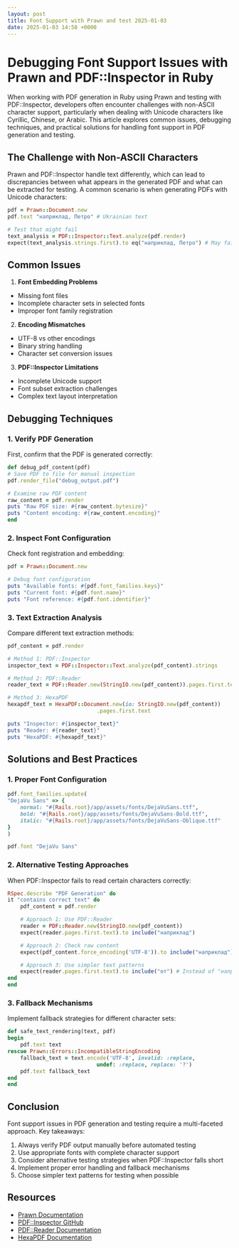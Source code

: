 ```yaml
---
layout: post
title: Font Support with Prawn and test 2025-01-03
date: 2025-01-03 14:58 +0000
---
```

# Debugging Font Support Issues with Prawn and PDF::Inspector in Ruby

When working with PDF generation in Ruby using Prawn and testing with PDF::Inspector, developers often encounter challenges with non-ASCII character support, particularly when dealing with Unicode characters like Cyrillic, Chinese, or Arabic. This article explores common issues, debugging techniques, and practical solutions for handling font support in PDF generation and testing.

## The Challenge with Non-ASCII Characters

Prawn and PDF::Inspector handle text differently, which can lead to discrepancies between what appears in the generated PDF and what can be extracted for testing. A common scenario is when generating PDFs with Unicode characters:

```ruby
pdf = Prawn::Document.new
pdf.text "наприклад, Петро" # Ukrainian text

# Test that might fail
text_analysis = PDF::Inspector::Text.analyze(pdf.render)
expect(text_analysis.strings.first).to eq("наприклад, Петро") # May fail
```

## Common Issues

1. **Font Embedding Problems**
- Missing font files
- Incomplete character sets in selected fonts
- Improper font family registration

2. **Encoding Mismatches**
- UTF-8 vs other encodings
- Binary string handling
- Character set conversion issues

3. **PDF::Inspector Limitations**
- Incomplete Unicode support
- Font subset extraction challenges
- Complex text layout interpretation

## Debugging Techniques

### 1. Verify PDF Generation

First, confirm that the PDF is generated correctly:

```ruby
def debug_pdf_content(pdf)
# Save PDF to file for manual inspection
pdf.render_file("debug_output.pdf")

# Examine raw PDF content
raw_content = pdf.render
puts "Raw PDF size: #{raw_content.bytesize}"
puts "Content encoding: #{raw_content.encoding}"
end
```

### 2. Inspect Font Configuration

Check font registration and embedding:

```ruby
pdf = Prawn::Document.new

# Debug font configuration
puts "Available fonts: #{pdf.font_families.keys}"
puts "Current font: #{pdf.font.name}"
puts "Font reference: #{pdf.font.identifier}"
```

### 3. Text Extraction Analysis

Compare different text extraction methods:

```ruby
pdf_content = pdf.render

# Method 1: PDF::Inspector
inspector_text = PDF::Inspector::Text.analyze(pdf_content).strings

# Method 2: PDF::Reader
reader_text = PDF::Reader.new(StringIO.new(pdf_content)).pages.first.text

# Method 3: HexaPDF
hexapdf_text = HexaPDF::Document.new(io: StringIO.new(pdf_content))
                            .pages.first.text

puts "Inspector: #{inspector_text}"
puts "Reader: #{reader_text}"
puts "HexaPDF: #{hexapdf_text}"
```

## Solutions and Best Practices

### 1. Proper Font Configuration

```ruby
pdf.font_families.update(
"DejaVu Sans" => {
    normal: "#{Rails.root}/app/assets/fonts/DejaVuSans.ttf",
    bold: "#{Rails.root}/app/assets/fonts/DejaVuSans-Bold.ttf",
    italic: "#{Rails.root}/app/assets/fonts/DejaVuSans-Oblique.ttf"
}
)

pdf.font "DejaVu Sans"
```

### 2. Alternative Testing Approaches

When PDF::Inspector fails to read certain characters correctly:

```ruby
RSpec.describe "PDF Generation" do
it "contains correct text" do
    pdf_content = pdf.render

    # Approach 1: Use PDF::Reader
    reader = PDF::Reader.new(StringIO.new(pdf_content))
    expect(reader.pages.first.text).to include("наприклад")

    # Approach 2: Check raw content
    expect(pdf_content.force_encoding('UTF-8')).to include("наприклад")

    # Approach 3: Use simpler text patterns
    expect(reader.pages.first.text).to include("от") # Instead of "наприклад"
end
end
```

### 3. Fallback Mechanisms

Implement fallback strategies for different character sets:

```ruby
def safe_text_rendering(text, pdf)
begin
    pdf.text text
rescue Prawn::Errors::IncompatibleStringEncoding
    fallback_text = text.encode('UTF-8', invalid: :replace,
                            undef: :replace, replace: '?')
    pdf.text fallback_text
end
end
```

## Conclusion

Font support issues in PDF generation and testing require a multi-faceted approach. Key takeaways:

1. Always verify PDF output manually before automated testing
2. Use appropriate fonts with complete character support
3. Consider alternative testing strategies when PDF::Inspector falls short
4. Implement proper error handling and fallback mechanisms
5. Choose simpler text patterns for testing when possible

## Resources

- [Prawn Documentation](https://prawnpdf.org/docs)
- [PDF::Inspector GitHub](https://github.com/prawnpdf/pdf-inspector)
- [PDF::Reader Documentation](https://github.com/yob/pdf-reader)
- [HexaPDF Documentation](https://hexapdf.gettalong.org/)


